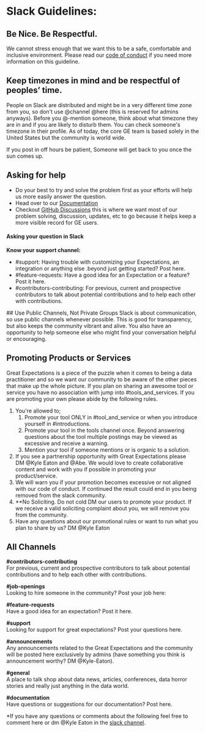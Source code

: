 # Slack Guidelines:

## Be Nice. Be Respectful.
We cannot stress enough that we want this to be a safe, comfortable and inclusive environment. Please read our [code of conduct](https://github.com/great-expectations/great_expectations/blob/develop/CODE_OF_CONDUCT.md) if you need more information on this guideline.

## Keep timezones in mind and be respectful of peoples’ time.
People on Slack are distributed and might be in a very different time zone from you, so don't use @channel @here (this is reserved for admins anyways). Before you @-mention someone, think about what timezone they are in and if you are likely to disturb them. You can check someone's timezone in their profile. As of today, the core GE team is based solely in the United States but the community is world wide.

If you post in off hours be patient, Someone will get back to you once the sun comes up.

## Asking for help

- Do your best to try and solve the problem first as your efforts will help us more easily answer the question.
- Head over to our [Documentation](https://docs.greatexpectations.io/en/latest/)
- Checkout [GitHub Discussions](https://github.com/great-expectations/great_expectations/discussions) this is where we want most of our problem solving, discussion, updates, etc to go because it helps keep a more visible record for GE users.

#### Asking your question in Slack

**Know your support channel:**
<ul>
	<li>#support: Having trouble with customizing your Expectations, an integration or anything else .beyond just getting started? Post here.</li>
	<li>#feature-requests: Have a good idea for an Expectation or a feature? Post it here. </li>
	<li>#contributors-contributing: For previous, current and prospective contributors to talk about potential contributions and to help each other with contributions.</li>
</ul>
## Use Public Channels, Not Private Groups
Slack is about communication, so use public channels whenever possible. This is good for transparency, but also keeps the community vibrant and alive. You also have an opportunity to help someone else who might find your conversation helpful or encouraging.


## Promoting Products or Services
Great Expectations is a piece of the puzzle when it comes to being a data practitioner and so we want our community to be aware of the other pieces that make up the whole picture. If you plan on sharing an awesome tool or service you have no association with jump into #tools_and_services. If you are promoting your own please abide by the following rules.

1. You're allowed to;
    1. Promote your tool ONLY in #tool_and_service or when you introduce yourself in #introductions.
    2. Promote your tool in the tools channel once. Beyond answering questions about the tool multiple postings may be viewed as excessive and receive a warning.
    3. Mention your tool if someone mentions or is organic to a solution.
2. If you see a partnership opportunity with Great Expectations please DM @Kyle Eaton and @Abe. We would love to create collaborative content and work with you if possible in promoting your product/service. 
3. We will warn you if your promotion becomes excessive or not aligned with our code of conduct. If continued the result could end in you being removed from the slack community.
4. **No Soliciting. Do not cold DM our users to promote your product. If we receive a valid soliciting complaint about you, we will remove you from the community. 
5. Have any questions about our promotional rules or want to run what you plan to share by us? DM @Kyle Eaton

## All Channels

**\#contributors-contributing**<br/>
For previous, current and prospective contributors to talk about potential contributions and to help each other with contributions.

**\#job-openings**<br/>
Looking to hire someone in the community? Post your job here:

**\#feature-requests**<br/>
Have a good idea for an expectation? Post it here.

**\#support**<br/>
Looking for support for great expectations? Post your questions here.

**\#announcements**<br/>
Any announcements related to the Great Expectations and the community will be posted here exclusively by admins (have something you think is announcement worthy? DM @Kyle-Eaton).

**\#general**<br/>
A place to talk shop about data news, articles, conferences, data horror stories and really just anything in the data world.

**\#documentation**<br/>
Have questions or suggestions for our documentation? Post here.


*If you have any questions or comments about the following feel free to comment here or dm @Kyle Eaton in the [slack channel](https://greatexpectations.io/slack).
